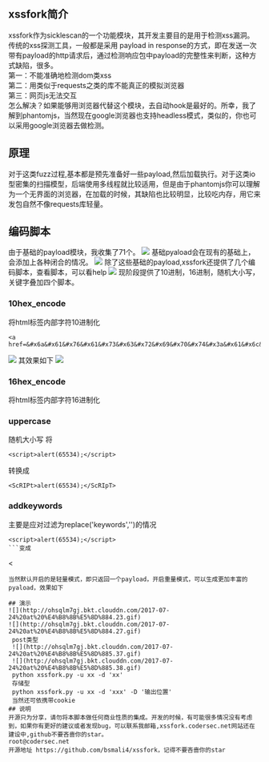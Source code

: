 ## xssfork简介
xssfork作为sicklescan的一个功能模块，其开发主要目的是用于检测xss漏洞。
传统的xss探测工具，一般都是采用 payload in response的方式，即在发送一次带有payload的http请求后，通过检测响应包中payload的完整性来判断，这种方式缺陷，很多。  
第一：不能准确地检测dom类xss  
第二：用类似于requests之类的库不能真正的模拟浏览器  
第三：网页js无法交互  
怎么解决？如果能够用浏览器代替这个模块，去自动hook是最好的。所幸，我了解到phantomjs，当然现在google浏览器也支持headless模式，类似的，你也可以采用google浏览器去做检测。
## 原理
对于这类fuzz过程,基本都是预先准备好一些payload,然后加载执行。对于这类io型密集的扫描模型，后端使用多线程就比较适用，但是由于phantomjs你可以理解为一个无界面的浏览器，在加载的时候，其缺陷也比较明显，比较吃内存，用它来发包自然不像requests库轻量。
## 编码脚本
由于基础的payload模块，我收集了71个。
![](http://ohsqlm7gj.bkt.clouddn.com/17-7-24/38956876.jpg)
基础pyaload会在现有的基础上，会添加上各种闭合的情况。
![](http://ohsqlm7gj.bkt.clouddn.com/17-7-24/58148554.jpg)
除了这些基础的payload,xssfork还提供了几个编码脚本，查看脚本，可以看help
![](http://ohsqlm7gj.bkt.clouddn.com/17-7-24/12237078.jpg)
现阶段提供了10进制，16进制，随机大小写，关键字叠加四个脚本。
### 10hex_encode
将html标签内部字符10进制化
```
<a href=&#x6a&#x61&#x76&#x61&#x73&#x63&#x72&#x69&#x70&#x74&#x3a&#x61&#x6c&#x65&#x72&#x74&#x28&#x36&#x35&#x35&#x33&#x34&#x29&#x3b>aaa</a>
```
![](http://ohsqlm7gj.bkt.clouddn.com/17-7-24/19641734.jpg)
其效果如下
![](http://ohsqlm7gj.bkt.clouddn.com/17-7-24/26774362.jpg)

### 16hex_encode
将html标签内部字符16进制化
### uppercase
随机大小写
将
```
<script>alert(65534);</script>
```
转换成
```
<ScRIPt>alert(65534);</ScRIpT>
```
### addkeywords
主要是应对过滤为replace('keywords','')的情况  
```
<script>alert(65534);</script>
```变成
```
<<script>script>alert(65534);</script>
```
当然默认开启的是轻量模式，即只返回一个payload，开启重量模式，可以生成更加丰富的pyaload，效果如下
```
<script>alert(65534);</script>  
<script>alert(65534);</ScrIpt>  
<ScrIpt>alert(65534);</sCrIpt>  
<scRiPt>alert(65534);</script>  
<ScrIpt>alert(65534);</script>
```
## 演示
![](http://ohsqlm7gj.bkt.clouddn.com/2017-07-24%20at%20%E4%B8%8B%E5%8D%884.23.gif)
![](http://ohsqlm7gj.bkt.clouddn.com/2017-07-24%20at%20%E4%B8%8B%E5%8D%884.27.gif)
 post类型  
 ![](http://ohsqlm7gj.bkt.clouddn.com/2017-07-24%20at%20%E4%B8%8B%E5%8D%885.37.gif)
 ![](http://ohsqlm7gj.bkt.clouddn.com/2017-07-24%20at%20%E4%B8%8B%E5%8D%885.38.gif)
 python xssfork.py -u xx -d 'xx'  
 存储型  
 python xssfork.py -u xx -d 'xxx' -D '输出位置'
 当然还可依携带cookie
## 说明
开源只为分享，请勿将本脚本做任何商业性质的集成。开发的时候，有可能很多情况没有考虑到，如果你有更好的建议或者发现bug，可以联系我邮箱,xssfork.codersec.net网站还在建设中,github不要吝啬你的star。
root@codersec.net  
开源地址 https://github.com/bsmali4/xssfork，记得不要吝啬你的star


